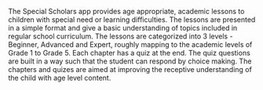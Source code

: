 The Special Scholars app provides age appropriate, academic lessons to children with special need or learning difficulties. The lessons are presented in a simple format and give a basic understanding of topics included in regular school curriculum. The lessons are categorized into 3 levels - Beginner, Advanced and Expert, roughly mapping to the academic levels of Grade 1 to Grade 5. Each chapter has a quiz at the end. The quiz questions are built in a way such that the student can respond by choice making. The chapters and quizes are aimed at improving the receptive understanding of the child with age level content.
